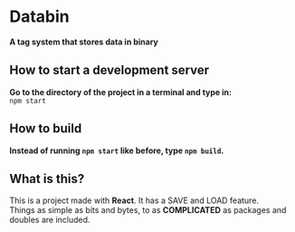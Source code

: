 # Databin
**A tag system that stores data in binary**
## How to start a development server
**Go to the directory of the project in a terminal and type in:**\
`npm start`
## How to build
**Instead of running `npm start` like before, type `npm build`.**
## What is this?
This is a project made with **React**. It has a SAVE and LOAD feature.\
Things as simple as bits and bytes, to as **COMPLICATED** as packages and doubles are included.

